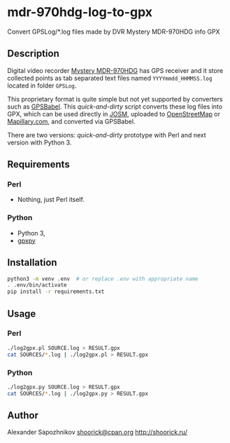 # mdr-970hdg-log-to-gpx

Convert GPSLog/*.log files made by DVR Mystery MDR-970HDG info GPX

## Description

Digital video recorder [Mystery MDR-970HDG](http://mysteryelectronics.ru/videoregistri-s-odnoie-kameroie/1432-mdr-970hdg) has GPS receiver and it store collected points as tab separated text files named `YYYYmmdd_HHMMSS.log`
located in folder `GPSLog`.

This proprietary format is quite simple but not yet supported
by converters such as [GPSBabel](https://www.gpsbabel.org/). This _quick-and-dirty_ script converts
these log files into GPX, which can be used directly in [JOSM](https://josm.openstreetmap.de/),
uploaded to [OpenStreetMap](http://www.openstreetmap.org/) or [Mapillary.com](https://www.mapillary.com/), and converted via GPSBabel.

There are two versions: _quick-and-dirty_ prototype with Perl and next version with Python 3.

## Requirements

### Perl

* Nothing, just Perl itself.

### Python

* Python 3,
* [gpxpy](https://pypi.org/project/gpxpy/)

## Installation

```bash
python3 -m venv .env  # or replace .env with appropriate name
. .env/bin/activate
pip install -r requirements.txt
```

## Usage

### Perl

```bash
./log2gpx.pl SOURCE.log > RESULT.gpx
cat SOURCES/*.log | ./log2gpx.pl > RESULT.gpx
```

### Python

```bash
./log2gpx.py SOURCE.log > RESULT.gpx
cat SOURCES/*.log | ./log2gpx.py > RESULT.gpx
```

## Author

Alexander Sapozhnikov shoorick@cpan.org http://shoorick.ru/
